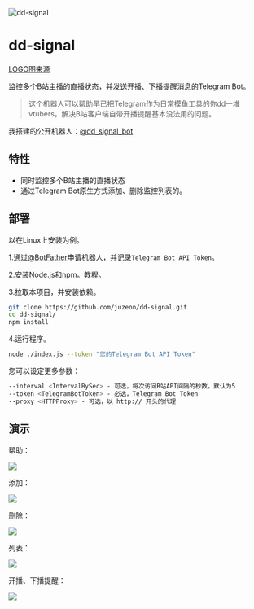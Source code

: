 ![dd-signal](https://socialify.git.ci/juzeon/dd-signal/image?description=1&font=Inter&forks=1&issues=1&logo=https%3A%2F%2Fimg14.360buyimg.com%2Fddimg%2Fjfs%2Ft1%2F168143%2F5%2F7773%2F27490%2F603723edE7b9ecb4d%2Fd125f3119c9024f4.jpg&pattern=Plus&stargazers=1&theme=Light)

# dd-signal

[LOGO图来源](https://www.zedge.net/wallpaper/b944d4d5-c2e8-42ca-9903-7dc2d4aa7ad6)

监控多个B站主播的直播状态，并发送开播、下播提醒消息的Telegram Bot。

>  这个机器人可以帮助早已把Telegram作为日常摸鱼工具的你dd一堆vtubers，解决B站客户端自带开播提醒基本没法用的问题。

我搭建的公开机器人：[@dd_signal_bot](https://t.me/dd_signal_bot)

## 特性

- 同时监控多个B站主播的直播状态
- 通过Telegram Bot原生方式添加、删除监控列表的。

## 部署

以在Linux上安装为例。

1.通过[@BotFather](https://t.me/BotFather)申请机器人，并记录`Telegram Bot API Token`。

2.安装Node.js和npm。[教程](https://nodejs.org/en/download/package-manager/)。

3.拉取本项目，并安装依赖。

```bash
git clone https://github.com/juzeon/dd-signal.git
cd dd-signal/
npm install
```

4.运行程序。

```bash
node ./index.js --token "您的Telegram Bot API Token"
```

您可以设定更多参数：

```bash
--interval <IntervalBySec> - 可选，每次访问B站API间隔的秒数，默认为5
--token <TelegramBotToken> - 必选，Telegram Bot Token
--proxy <HTTPProxy> - 可选，以 http:// 开头的代理
```

## 演示

帮助：

![](https://img11.360buyimg.com/ddimg/jfs/t1/159010/22/8547/76071/60371d58E0a373bfe/6e757d351feacaa2.png)

添加：

![](https://img12.360buyimg.com/ddimg/jfs/t1/166397/24/8126/160428/60366d3fE3f90e563/7b038365b7d299ac.png)

删除：

![](https://img10.360buyimg.com/ddimg/jfs/t1/150438/16/21013/58240/60371cf1Eb86ef6a5/41daf2bf461380df.png)

列表：

![](https://img10.360buyimg.com/ddimg/jfs/t1/168344/38/7845/126065/60366ef9E316cec24/954bb30110188d63.png)

开播、下播提醒：

![](https://img10.360buyimg.com/ddimg/jfs/t1/170050/11/7723/15309/60366fabE9e17d285/c4852b6b8c534c7d.png)
